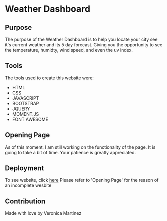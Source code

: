 # Weather Dashboard

## Purpose

The purpose of the Weather Dashboard is to help you locate your city see it's current weather and its 5 day forecast. Giving you the opportunity to see the temperature, humidty, wind speed, and even the uv index.

## Tools

The tools used to create this website were:

- HTML
- CSS
- JAVASCRIPT
- BOOTSTRAP
- JQUERY
- MOMENT.JS
- FONT AWESOME

## Opening Page

As of this moment, I am still working on the functionality of the page. It is going to take a bit of time. Your patience is greatly appreciated.

## Deployment

To see website, click [here](https://veroli-mart.github.io/weather-dashboard/)
Please refer to 'Opening Page' for the reason of an incomplete wesbite

## Contribution

Made with love by Veronica Martinez
